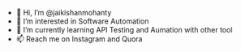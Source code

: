 - 👋 Hi, I’m @jaikishanmohanty
- 👀 I’m interested in Software Automation
- 🌱 I’m currently learning API Testing and Aumation with other tool
- 📫 Reach me on Instagram and Quora

<!---
jaikishanmohanty/jaikishanmohanty is a ✨ special ✨ repository because its `README.md` (this file) appears on your GitHub profile.
You can click the Preview link to take a look at your changes.
--->
